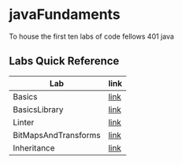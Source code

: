# javaFundaments
To house the first ten labs of code fellows 401 java

## Labs Quick Reference
| Lab                 | link                                                        |
|---------------------|-------------------------------------------------------------|
| Basics              | [link](/src/main/java/javaFundaments/basics/)               | 
| BasicsLibrary       | [link](/src/main/java/javaFundaments/basicsLibrary/)        |
| Linter              | [link](/src/main/java/javaFundaments/linter/)               |
| BitMapsAndTransforms| [link](/src/main/java/javaFundaments/bitMapsAndTransforms/) |
| Inheritance         | [link](/src/main/java/javaFundaments/inhertiance)          |

